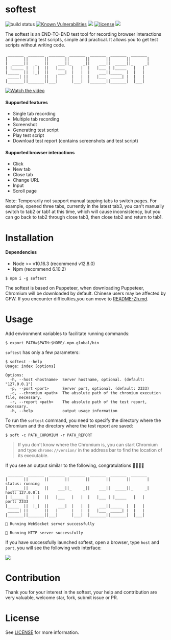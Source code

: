 # softest

![build status](https://travis-ci.org/prprprus/softest.svg?branch=master)
[![Known Vulnerabilities](https://snyk.io//test/github/prprprus/softest/badge.svg?targetFile=package.json)](https://snyk.io//test/github/prprprus/softest?targetFile=package.json)
[![](https://img.shields.io/badge/npm-6.10.2-orange)]()
[![license](https://img.shields.io/badge/license-license-yellow.svg)](./LICENSE)
[![](https://img.shields.io/badge/CN-%E4%B8%AD%E6%96%87-%09%23ff2121.svg)](./README-zh.md)

The softest is an END-TO-END test tool for recording browser interactions and generating test scripts, simple and practical.
It allows you to get test scripts without writing code.

```
 _______  _______  _______  _______  _______  _______  _______
|       ||       ||       ||       ||       ||       ||       |
|  _____||   _   ||    ___||_     _||    ___||  _____||_     _|
| |_____ |  | |  ||   |___   |   |  |   |___ | |_____   |   |
|_____  ||  |_|  ||    ___|  |   |  |    ___||_____  |  |   |
 _____| ||       ||   |      |   |  |   |___  _____| |  |   |
|_______||_______||___|      |___|  |_______||_______|  |___|
```

[![Watch the video](https://raw.githubusercontent.com/prprprus/picture/master/softest2.png)](https://vimeo.com/354273223)

#### Supported features

- Single tab recording
- Multiple tab recording
- Screenshot
- Generating test script
- Play test script
- Download test report (contains screenshots and test script)

#### Supported browser interactions

- Click
- New tab
- Close tab
- Change URL
- Input
- Scroll page

Note: Temporarily not support manual tapping tabs to switch pages. For example, opened three tabs, currently in the latest tab3, you can't manually switch to tab2 or tab1 at this time, which will cause inconsistency, but you can go back to tab2 through close tab3, then close tab2 and return to tab1.

# Installation

#### Dependencies

- Node >= v10.16.3 (recommend v12.8.0)
- Npm (recommend 6.10.2)

```
$ npm i -g softest
```

The softest is based on Puppeteer, when downloading Puppeteer, Chromium will be downloaded by default. Chinese users may be affected by GFW. If you encounter difficulties,you can move to [README-Zh.md](./README-zh.md).

# Usage

Add environment variables to facilitate running commands:

```
$ export PATH=$PATH:$HOME/.npm-global/bin
```

`softest` has only a few parameters:

```
$ softest --help
Usage: index [options]

Options:
  -h, --host <hostname>  Server hostname, optional. (default: "127.0.0.1")
  -p, --port <port>      Server port, optional. (default: 2333)
  -c, --chromium <path>  The absolute path of the chromium execution file, necessary.
  -r, --report <path>    The absolute path of the test report, necessary.
  -h, --help             output usage information
```

To run the `softest` command, you need to specify the directory where the Chromium and the directory where the test report are saved:

```
$ soft -c PATH_CHROMIUM -r PATH_REPORT
```

> If you don't know where the Chromium is, you can start Chromium and type `chrome://version/` in the address bar to find the location of its executable.

If you see an output similar to the following, congratulations 🎉🎉🎉👏

```
 _______  _______  _______  _______  _______  _______  _______
|       ||       ||       ||       ||       ||       ||       |     status: running
|  _____||   _   ||    ___||_     _||    ___||  _____||_     _|     host: 127.0.0.1
| |_____ |  | |  ||   |___   |   |  |   |___ | |_____   |   |       port: 2333
|_____  ||  |_|  ||    ___|  |   |  |    ___||_____  |  |   |
 _____| ||       ||   |      |   |  |   |___  _____| |  |   |
|_______||_______||___|      |___|  |_______||_______|  |___|

🎉 Running WebSocket server successfully

🎉 Running HTTP server successfully
```

If you have successfully launched softest, open a browser, type `host` and `port`, you will see the following web interface:

![](https://raw.githubusercontent.com/prprprus/picture/master/softest1.png)

# Contribution

Thank you for your interest in the softest, your help and contribution are very valuable, welcome star, fork, submit issue or PR.

# License

See [LICENSE](./LICENSE) for more information.
